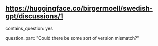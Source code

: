 ## https://huggingface.co/birgermoell/swedish-gpt/discussions/1

contains_question: yes

question_part: "Could there be some sort of version mismatch?"